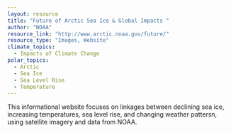 ```yaml
---
layout: resource
title: "Future of Arctic Sea Ice & Global Impacts "
author: "NOAA"
resource_link: "http://www.arctic.noaa.gov/future/"
resource_type: "Images, Website"
climate_topics:
  - Impacts of Climate Change
polar_topics:
  - Arctic
  - Sea Ice
  - Sea Level Rise
  - Temperature
---
```


This informational website focuses on linkages between declining sea ice, increasing temperatures, sea level rise, and changing weather pattersn, using satellite imagery and data from NOAA.

